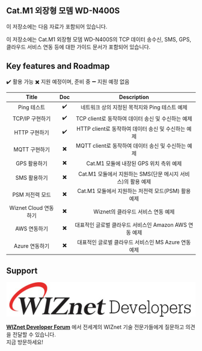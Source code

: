 ## Cat.M1 외장형 모뎀 WD-N400S

이 저장소에는 다음 자료가 포함되어 있습니다.

이 저장소에는 Cat.M1 외장형 모뎀 WD-N400S의 TCP 데이터 송수신, SMS, GPS, 클라우드 서비스 연동 등에 대한 가이드 문서가 포함되어 있습니다.



## Key features and Roadmap

:heavy_check_mark: 활용 가능  :heavy_multiplication_x: 지원 예정이며, 준비 중  :heavy_minus_sign: 지원 예정 없음


|        Title       |         Doc        |                             Description                           |
|:------------------:|:------------------:|:------------------:|
| Ping 테스트        |     :heavy_check_mark:    | 네트워크 상의 지정된 목적지와 Ping 테스트 예제                   |
| TCP/IP 구현하기 |       :heavy_check_mark:    | TCP client로 동작하여 데이터 송신 및 수신하는 예제               |
| HTTP 구현하기 |  :heavy_check_mark:   | HTTP client로 동작하여 데이터 송신 및 수신하는 예제               |
| MQTT 구현하기 |    :heavy_multiplication_x:    | MQTT client로 동작하여 데이터 송신 및 수신하는 예제               |
| GPS 활용하기       |     :heavy_multiplication_x:    | Cat.M1 모듈에 내장된 GPS 위치 측위 예제                          |
| SMS 활용하기       |  :heavy_multiplication_x:  | Cat.M1 모듈에서 지원하는 SMS(단문 메시지 서비스)의 활용 예제     |
| PSM 저전력 모드    |  :heavy_multiplication_x:  | Cat.M1 모듈에서 지원하는 저전력 모드(PSM) 활용 예제              |
| Wiznet Cloud 연동하기 |  :heavy_multiplication_x:  | Wiznet의 클라우드 서비스 연동 예제 |
| AWS 연동하기       |   :heavy_multiplication_x:    | 대표적인 글로벌 클라우드 서비스인 Amazon AWS 연동 예제           |
| Azure 연동하기     |    :heavy_multiplication_x:    | 대표적인 글로벌 클라우드 서비스인 MS Azure 연동 예제             |




## Support

[![WIZnet Developer Forum][forum]](https://forum.wiznet.io/c/korean-forum/oshw/)

**[WIZnet Developer Forum](https://forum.wiznet.io/c/korean-forum/oshw/)** 에서 전세계의 WIZnet 기술 전문가들에게 질문하고 의견을 전달할 수 있습니다.<br>지금 방문하세요!

[forum]: ./imgs/forum.jpg

